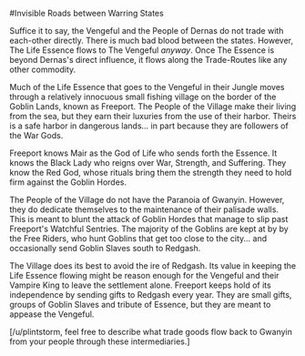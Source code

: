 #Invisible Roads between Warring States

Suffice it to say, the Vengeful and the People of Dernas do not trade with each-other directly. There is much bad blood between the states. However, The Life Essence flows to The Vengeful *anyway*. Once The Essence is beyond Dernas's direct influence, it flows along the Trade-Routes like any other commodity. 

Much of the Life Essence that goes to the Vengeful in their Jungle moves through a relatively innocuous small fishing village on the border of the Goblin Lands, known as Freeport. The People of the Village make their living from the sea, but they earn their luxuries from the use of their harbor. Theirs is a safe harbor in dangerous lands... in part because they are followers of the War Gods.

Freeport knows Mair as the God of Life who sends forth the Essence. It knows the Black Lady who reigns over War, Strength, and Suffering. They know the Red God, whose rituals bring them the strength they need to hold firm against the Goblin Hordes.

The People of the Village do not have the Paranoia of Gwanyin. However, they do dedicate themselves to the maintenance of their palisade walls. This is meant to blunt the attack of Goblin Hordes that manage to slip past Freeport's Watchful Sentries. The majority of the Goblins are kept at by by the Free Riders, who hunt Goblins that get too close to the city... and occasionally send Goblin Slaves south to Redgash.

The Village does its best to avoid the ire of Redgash. Its value in keeping the Life Essence flowing might be reason enough for the Vengeful and their Vampire King to leave the settlement alone. Freeport keeps hold of its independence by sending gifts to Redgash every year. They are small gifts, groups of Goblin Slaves and tribute of Essence, but they are meant to appease the Vengeful.

[/u/plintstorm, feel free to describe what trade goods flow back to Gwanyin from your people through these intermediaries.]